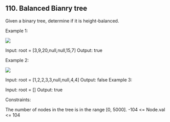 ## 110. Balanced Bianry tree
Given a binary tree, determine if it is 
height-balanced.

Example 1:

<img src='..\balance_1.jpg'></img>

Input: root = [3,9,20,null,null,15,7]
Output: true

Example 2:

<img src='..\balance_2.jpg'></img>

Input: root = [1,2,2,3,3,null,null,4,4]
Output: false
Example 3:

Input: root = []
Output: true
 

Constraints:

The number of nodes in the tree is in the range [0, 5000].
-104 <= Node.val <= 104